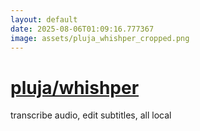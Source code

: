 ```yaml
---
layout: default
date: 2025-08-06T01:09:16.777367
image: assets/pluja_whishper_cropped.png
---
```


# [pluja/whishper](https://github.com/pluja/whishper)

transcribe audio, edit subtitles, all local
